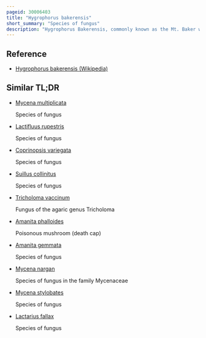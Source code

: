 ```yaml
---
pageid: 30006403
title: "Hygrophorus bakerensis"
short_summary: "Species of fungus"
description: "Hygrophorus Bakerensis, commonly known as the Mt. Baker waxy Cap the brown Almond waxy Cap or tawny Almond waxy Cap is a Species of Fungus in the Family Hygrophoraceae. It is characterized by its Medium to large relatively slender-statured Fruit Bodies with an Almond Odor and Growth often on or near rotting Conifer Wood. The slimy Cap is brown in the Center and Cream to white near its curved Edges. The Gills and Stem are white and are often covered with Droplets of a translucent Liquid in Moist Environments. The Mushroom is known only from the united States where it is common throughout coniferous Forests throughout the Pacific northwest. It was initially collected in Washington State on Mount Baker, a Volcano. Although edible the Mushroom is not considered to be of high Quality."
---
```


## Reference

- [Hygrophorus bakerensis (Wikipedia)](https://en.wikipedia.org/?curid=30006403)

## Similar TL;DR

- [Mycena multiplicata](/tldr/en/mycena-multiplicata)

  Species of fungus

- [Lactifluus rupestris](/tldr/en/lactifluus-rupestris)

  Species of fungus

- [Coprinopsis variegata](/tldr/en/coprinopsis-variegata)

  Species of fungus

- [Suillus collinitus](/tldr/en/suillus-collinitus)

  Species of fungus

- [Tricholoma vaccinum](/tldr/en/tricholoma-vaccinum)

  Fungus of the agaric genus Tricholoma

- [Amanita phalloides](/tldr/en/amanita-phalloides)

  Poisonous mushroom (death cap)

- [Amanita gemmata](/tldr/en/amanita-gemmata)

  Species of fungus

- [Mycena nargan](/tldr/en/mycena-nargan)

  Species of fungus in the family Mycenaceae

- [Mycena stylobates](/tldr/en/mycena-stylobates)

  Species of fungus

- [Lactarius fallax](/tldr/en/lactarius-fallax)

  Species of fungus
